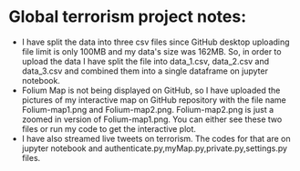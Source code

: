 # Global terrorism project notes:
* I have split the data into three csv files since GitHub desktop uploading file limit is only 100MB and my data's size was 162MB. So, in order to upload the data I have split the file into data_1.csv, data_2.csv and data_3.csv and combined them into a single dataframe on jupyter notebook. 
* Folium Map is not being displayed on GitHub, so I have uploaded the pictures of my interactive map on GitHub repository with the file name Folium-map1.png and Folium-map2.png. Folium-map2.png is just a zoomed in version of Folium-map1.png. You can either see these two files or run my code to get the interactive plot.
* I have also streamed live tweets on terrorism. The codes for that are on jupyter notebook and  authenticate.py,myMap.py,private.py,settings.py files.


